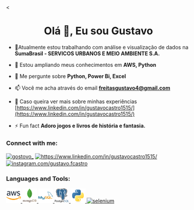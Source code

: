 <<h1 align="center">Olá 👋, Eu sou Gustavo</h1>

- 🔭Atualmente estou trabalhando com análise e visualização de dados na **SumaBrasil - SERVICOS URBANOS E MEIO AMBIENTE S.A.**

- 🌱 Estou ampliando meus conhecimentos em **AWS, Python**

- 💬 Me pergunte sobre **Python, Power Bi, Excel**

- 📫 Você me acha através do email **freitasgustavo4@gmail.com**

- 📄 Caso queira ver mais sobre minhas experiências [https://www.linkedin.com/in/gustavocastro1515/](https://www.linkedin.com/in/gustavocastro1515/)

- ⚡ Fun fact **Adoro jogos e livros de história e fantasia.**

<h3 align="left">Connect with me:</h3>
<p align="left">
<a href="https://twitter.com/gostovo_" target="blank"><img align="center" src="https://raw.githubusercontent.com/rahuldkjain/github-profile-readme-generator/master/src/images/icons/Social/twitter.svg" alt="gostovo_" height="30" width="40" /></a>
<a href="https://linkedin.com/in/https://www.linkedin.com/in/gustavocastro1515/" target="blank"><img align="center" src="https://raw.githubusercontent.com/rahuldkjain/github-profile-readme-generator/master/src/images/icons/Social/linked-in-alt.svg" alt="https://www.linkedin.com/in/gustavocastro1515/" height="30" width="40" /></a>
<a href="https://instagram.com/gustavo.fcastro" target="blank"><img align="center" src="https://raw.githubusercontent.com/rahuldkjain/github-profile-readme-generator/master/src/images/icons/Social/instagram.svg" alt="instagram.com/gustavo.fcastro" height="30" width="40" /></a>
</p>

<h3 align="left">Languages and Tools:</h3>
<p align="left"> <a href="https://aws.amazon.com" target="_blank" rel="noreferrer"> <img src="https://raw.githubusercontent.com/devicons/devicon/master/icons/amazonwebservices/amazonwebservices-original-wordmark.svg" alt="aws" width="40" height="40"/> </a> <a href="https://www.mongodb.com/" target="_blank" rel="noreferrer"> <img src="https://raw.githubusercontent.com/devicons/devicon/master/icons/mongodb/mongodb-original-wordmark.svg" alt="mongodb" width="40" height="40"/> </a> <a href="https://www.mysql.com/" target="_blank" rel="noreferrer"> <img src="https://raw.githubusercontent.com/devicons/devicon/master/icons/mysql/mysql-original-wordmark.svg" alt="mysql" width="40" height="40"/> </a> <a href="https://www.postgresql.org" target="_blank" rel="noreferrer"> <img src="https://raw.githubusercontent.com/devicons/devicon/master/icons/postgresql/postgresql-original-wordmark.svg" alt="postgresql" width="40" height="40"/> </a> <a href="https://www.python.org" target="_blank" rel="noreferrer"> <img src="https://raw.githubusercontent.com/devicons/devicon/master/icons/python/python-original.svg" alt="python" width="40" height="40"/> </a> <a href="https://www.selenium.dev" target="_blank" rel="noreferrer"> <img src="https://raw.githubusercontent.com/detain/svg-logos/780f25886640cef088af994181646db2f6b1a3f8/svg/selenium-logo.svg" alt="selenium" width="40" height="40"/> </a> </p>


<!--
- 👋 Olá, eu sou @GustavoFCas
  
- 👀 Estou interessado em desenvolvimento web e análise de dados.
- 🌱 Atualmente estou ampliando meus conhecimentos sobre os recursos disponíveis na AWS e sempre busco aprimorar minhas habilidades em Python.
- 📫 Como me encontrar: freitasgustavo4@gmail.com
- 💼 Como saber minhas experiências: [LinkedIn](https://www.linkedin.com/in/gustavocastro1515/)
- ⚡ Curiosidade: Adoro jogos e livros de história e fantasia.
-->
